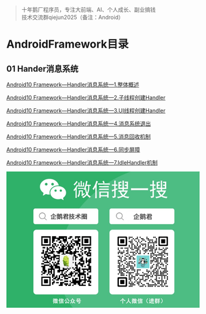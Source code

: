 > 十年鹅厂程序员，专注大前端、AI、个人成长、副业搞钱 <br>
> 技术交流群qiejun2025（备注：Android）

# AndroidFramework目录

## 01 Hander消息系统

[Android10 Framework—Handler消息系统—1.整体概述](https://github.com/linuxjava/AndroidFramework/blob/main/01%20Handler%E6%B6%88%E6%81%AF%E7%B3%BB%E7%BB%9F/Android10%20Framework%E2%80%94Handler%E6%B6%88%E6%81%AF%E7%B3%BB%E7%BB%9F%E2%80%941.%E6%95%B4%E4%BD%93%E6%A6%82%E8%BF%B0.md)

[Android10 Framework—Handler消息系统—2.子线程创建Handler](https://github.com/linuxjava/AndroidFramework/blob/main/01%20Handler%E6%B6%88%E6%81%AF%E7%B3%BB%E7%BB%9F/Android10%20Framework%E2%80%94Handler%E6%B6%88%E6%81%AF%E7%B3%BB%E7%BB%9F%E2%80%942.%E5%AD%90%E7%BA%BF%E7%A8%8B%E5%88%9B%E5%BB%BAHandler.md)

[Android10 Framework—Handler消息系统—3.UI线程创建Handler](https://github.com/linuxjava/AndroidFramework/blob/main/01%20Handler%E6%B6%88%E6%81%AF%E7%B3%BB%E7%BB%9F/Android10%20Framework%E2%80%94Handler%E6%B6%88%E6%81%AF%E7%B3%BB%E7%BB%9F%E2%80%943.UI%E7%BA%BF%E7%A8%8B%E5%88%9B%E5%BB%BAHandler.md)

[Android10 Framework—Handler消息系统—4.消息系统退出](https://github.com/linuxjava/AndroidFramework/blob/main/01%20Handler%E6%B6%88%E6%81%AF%E7%B3%BB%E7%BB%9F/Android10%20Framework%E2%80%94Handler%E6%B6%88%E6%81%AF%E7%B3%BB%E7%BB%9F%E2%80%944.%E6%B6%88%E6%81%AF%E7%B3%BB%E7%BB%9F%E9%80%80%E5%87%BA.md)

[Android10 Framework—Handler消息系统—5.消息回收机制](https://github.com/linuxjava/AndroidFramework/blob/main/01%20Handler%E6%B6%88%E6%81%AF%E7%B3%BB%E7%BB%9F/Android10%20Framework%E2%80%94Handler%E6%B6%88%E6%81%AF%E7%B3%BB%E7%BB%9F%E2%80%945.%E6%B6%88%E6%81%AF%E5%9B%9E%E6%94%B6%E6%9C%BA%E5%88%B6.md)

[Android10 Framework—Handler消息系统—6.同步屏障](https://github.com/linuxjava/AndroidFramework/blob/main/01%20Handler%E6%B6%88%E6%81%AF%E7%B3%BB%E7%BB%9F/Android10%20Framework%E2%80%94Handler%E6%B6%88%E6%81%AF%E7%B3%BB%E7%BB%9F%E2%80%946.%E5%90%8C%E6%AD%A5%E5%B1%8F%E9%9A%9C.md)

[Android10 Framework—Handler消息系统—7.IdleHandler机制](https://github.com/linuxjava/AndroidFramework/blob/main/01%20Handler%E6%B6%88%E6%81%AF%E7%B3%BB%E7%BB%9F/Android10%20Framework%E2%80%94Handler%E6%B6%88%E6%81%AF%E7%B3%BB%E7%BB%9F%E2%80%947.IdleHandler%E6%9C%BA%E5%88%B6.md)





![名片.jpg](https://raw.githubusercontent.com/linuxjava/AndroidFramework/refs/heads/main/images/%E5%90%8D%E7%89%87.jpg)
